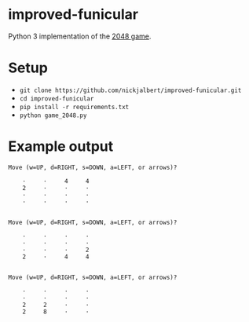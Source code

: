 # improved-funicular

Python 3 implementation of the [2048 game](https://play2048.co/).

# Setup

* `git clone https://github.com/nickjalbert/improved-funicular.git`
* `cd improved-funicular`
* `pip install -r requirements.txt`
* `python game_2048.py`

# Example output

```
Move (w=UP, d=RIGHT, s=DOWN, a=LEFT, or arrows)?

    ·     ·     4     4
    2     ·     ·     ·
    ·     ·     ·     ·
    ·     ·     ·     ·


Move (w=UP, d=RIGHT, s=DOWN, a=LEFT, or arrows)?

    ·     ·     ·     ·
    ·     ·     ·     ·
    ·     ·     ·     2
    2     ·     4     4


Move (w=UP, d=RIGHT, s=DOWN, a=LEFT, or arrows)?

    ·     ·     ·     ·
    ·     ·     ·     ·
    2     2     ·     ·
    2     8     ·     ·
```
